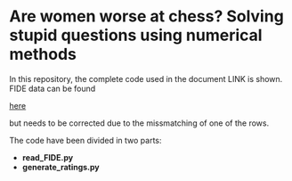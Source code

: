 # Are women worse at chess? Solving stupid questions using numerical methods

In this repository, the complete code used in the document LINK is shown. FIDE data can be found <p><a href="https://ratings.fide.com/">here</a></p> but needs to be corrected due to the missmatching of one of the rows.

The code have been divided in two parts: 

<ul>
  <li> <b> read_FIDE.py </b> </li>
  <li> <b> generate_ratings.py </b> </li>
</ul>
